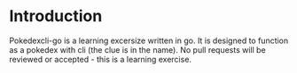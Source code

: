 # Introduction

Pokedexcli-go is a learning excersize written in go. It is designed to function as a pokedex with cli (the clue is in the name). No pull requests will be reviewed or accepted - this is a learning exercise.
